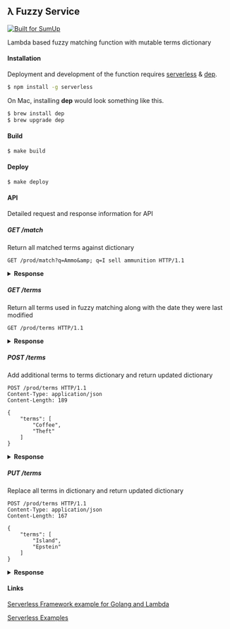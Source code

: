 ## λ Fuzzy Service
[![Built for SumUp](https://img.shields.io/badge/Built%20for%20SumUp-blue?style=flat)](http://sumup.com/)

Lambda based fuzzy matching function with mutable terms dictionary

#### Installation
Deployment and development of the function requires [serverless](https://github.com/serverless/serverless) & [dep](https://github.com/golang/dep).

```bash
$ npm install -g serverless
```

On Mac, installing **dep** would look something like this.

```bash
$ brew install dep
$ brew upgrade dep
```

#### Build
```bash
$ make build
```

#### Deploy
```bash
$ make deploy
```

#### API
Detailed request and response information for API


##### GET /match
Return all matched terms against dictionary
```http
GET /prod/match?q=Ammo&amp; q=I sell ammunition HTTP/1.1
```

<details>
<summary><strong>Response</strong></summary>

```js
[
    {
        "query": "Ammo",
        "terms": [
            "Ammo",
            "Ammunition"
        ]
    }
]
``` 
</details>



##### GET /terms
Return all terms used in fuzzy matching along with the date they were last modified

```http
GET /prod/terms HTTP/1.1
```

<details>
<summary><strong>Response</strong></summary>

```js
{
    "modified": 1572891670,
    "terms": [
        "420",
        "Adult",
        "Airline",
        "Ammo"
        ...
    ]
}
```
</details>

##### POST /terms
Add additional terms to terms dictionary and return updated dictionary

```http
POST /prod/terms HTTP/1.1
Content-Type: application/json
Content-Length: 189

{
    "terms": [
        "Coffee",
        "Theft"
    ]
}
```

<details>
<summary><strong>Response</strong></summary>

```js
{
    "modified": 1572893178,
    "terms": [
        "420",
        "Adult",
        "Airline",
        "Ammo",
        ...
        "Coffee",
        "Theft"
    ]
}
```
</details>

##### PUT /terms
Replace all terms in dictionary and return updated dictionary

```http
POST /prod/terms HTTP/1.1
Content-Type: application/json
Content-Length: 167

{
    "terms": [
        "Island",
        "Epstein"
    ]
}
```

<details>
<summary><strong>Response</strong></summary>

```js
{
    "modified": 1572893446,
    "terms": [
        "Island",
        "Epstein"
    ]
}
``` 
</details>
    
#### Links

[Serverless Framework example for Golang and Lambda](https://serverless.com/blog/framework-example-golang-lambda-support/)

[Serverless Examples](https://github.com/serverless/examples)

